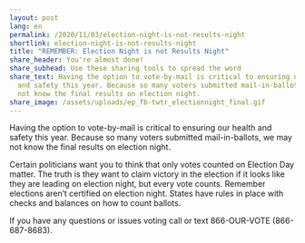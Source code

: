 ```yaml
---
layout: post
lang: en
permalink: /2020/11/03/election-night-is-not-results-night
shortlink: election-night-is-not-results-night
title: "REMEMBER: Election Night is not Results Night"
share_header: You're almost done!
share_subhead: Use these sharing tools to spread the word
share_text: Having the option to vote-by-mail is critical to ensuring our health
  and safety this year. Because so many voters submitted mail-in-ballots, we may
  not know the final results on election night.
share_image: /assets/uploads/ep_fb-twtr_electionnight_final.gif
---
```

Having the option to vote-by-mail is critical to ensuring our health and safety this year. Because so many voters submitted mail-in-ballots, we may not know the final results on election night.

Certain politicians want you to think that only votes counted on Election Day matter. The truth is they want to claim victory in the election if it looks like they are leading on election night, but every vote counts. Remember elections aren’t certified on election night. States have rules in place with checks and balances on how to count ballots. 

If you have any questions or issues voting call or text 866-OUR-VOTE (866-687-8683).